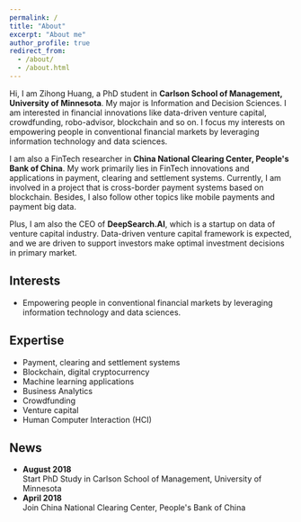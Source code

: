 ```yaml
---
permalink: /
title: "About"
excerpt: "About me"
author_profile: true
redirect_from: 
  - /about/
  - /about.html
---
```


Hi, I am Zihong Huang, a PhD student in **Carlson School of Management, University of Minnesota**. My major is Information and Decision Sciences. 
I am interested in financial innovations like data-driven venture capital, crowdfunding, robo-advisor, blockchain and so on. I focus my interests on 
empowering people in conventional financial markets by leveraging information technology and data sciences.<br>

I am also a FinTech researcher in **China National Clearing Center, People's Bank of China**. My work primarily lies in FinTech innovations and applications in
payment, clearing and settlement systems. Currently, I am involved in a project that is cross-border payment systems based on blockchain. 
Besides, I also follow other topics like mobile payments and payment big data.<br>

Plus, I am also the CEO of **DeepSearch.AI**, which is a startup on data of venture capital industry. Data-driven venture capital framework is expected,
and we are driven to support investors make optimal investment decisions in primary market.


## Interests
* Empowering people in conventional financial markets by leveraging information technology and data sciences.

## Expertise
* Payment, clearing and settlement systems
* Blockchain, digital cryptocurrency
* Machine learning applications
* Business Analytics
* Crowdfunding
* Venture capital
* Human Computer Interaction (HCI)

## News
* **August 2018** 
    <br> Start PhD Study in Carlson School of Management, University of Minnesota
* **April 2018** 
    <br> Join China National Clearing Center, People's Bank of China
  
  